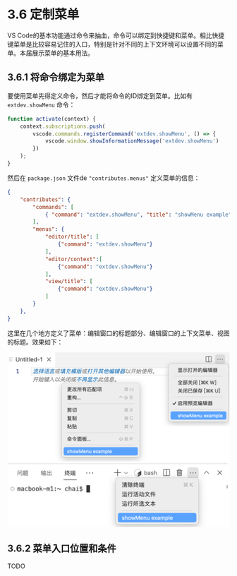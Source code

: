 # 3.6 定制菜单

VS Code的基本功能通过命令来抽血，命令可以绑定到快捷键和菜单。相比快捷键菜单是比较容易记住的入口，特别是针对不同的上下文环境可以设置不同的菜单。本届展示菜单的基本用法。

## 3.6.1 将命令绑定为菜单

要使用菜单先得定义命令，然后才能将命令的ID绑定到菜单。比如有 `extdev.showMenu` 命令：

```js
function activate(context) {
	context.subscriptions.push(
		vscode.commands.registerCommand('extdev.showMenu', () => {
			vscode.window.showInformationMessage('extdev.showMenu')
		})
	);
}
```

然后在 `package.json` 文件de `"contributes.menus"` 定义菜单的信息：

```json
{
	"contributes": {
		"commands": [
			{ "command": "extdev.showMenu", "title": "showMenu example" }
		],
		"menus": {
			"editor/title": [
				{"command": "extdev.showMenu"}
			],
			"editor/context":[
				{"command": "extdev.showMenu"}
			],
			"view/title": [
				{"command": "extdev.showMenu"}
			]
		}
	},
}
```

这里在几个地方定义了菜单：编辑窗口的标题部分、编辑窗口的上下文菜单、视图的标题。效果如下：

![](../images/ch3.6-01.png)


## 3.6.2 菜单入口位置和条件

TODO
